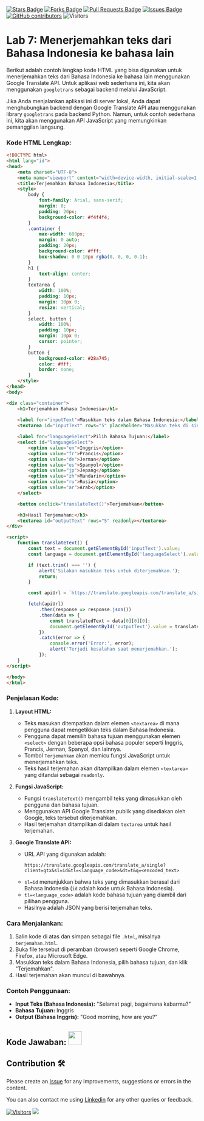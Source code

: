 <a href="https://github.com/drshahizan/special-topic-data-engineering/stargazers"><img src="https://img.shields.io/github/stars/drshahizan/special-topic-data-engineering" alt="Stars Badge"/></a>
<a href="https://github.com/drshahizan/special-topic-data-engineering/network/members"><img src="https://img.shields.io/github/forks/drshahizan/special-topic-data-engineering" alt="Forks Badge"/></a>
<a href="https://github.com/drshahizan/special-topic-data-engineering/pulls"><img src="https://img.shields.io/github/issues-pr/drshahizan/special-topic-data-engineering" alt="Pull Requests Badge"/></a>
<a href="https://github.com/drshahizan/special-topic-data-engineering/issues"><img src="https://img.shields.io/github/issues/drshahizan/special-topic-data-engineering" alt="Issues Badge"/></a>
<a href="https://github.com/drshahizan/special-topic-data-engineering/graphs/contributors"><img alt="GitHub contributors" src="https://img.shields.io/github/contributors/drshahizan/special-topic-data-engineering?color=2b9348"></a>
![Visitors](https://api.visitorbadge.io/api/visitors?path=https%3A%2F%2Fgithub.com%2Fdrshahizan%2Fspecial-topic-data-engineering&labelColor=%23d9e3f0&countColor=%23697689&style=flat)

# Lab 7: Menerjemahkan teks dari Bahasa Indonesia ke bahasa lain
Berikut adalah contoh lengkap kode HTML yang bisa digunakan untuk menerjemahkan teks dari Bahasa Indonesia ke bahasa lain menggunakan Google Translate API. Untuk aplikasi web sederhana ini, kita akan menggunakan `googletrans` sebagai backend melalui JavaScript.

Jika Anda menjalankan aplikasi ini di server lokal, Anda dapat menghubungkan backend dengan Google Translate API atau menggunakan library `googletrans` pada backend Python. Namun, untuk contoh sederhana ini, kita akan menggunakan API JavaScript yang memungkinkan pemanggilan langsung.

### Kode HTML Lengkap:

```html
<!DOCTYPE html>
<html lang="id">
<head>
    <meta charset="UTF-8">
    <meta name="viewport" content="width=device-width, initial-scale=1.0">
    <title>Terjemahkan Bahasa Indonesia</title>
    <style>
        body {
            font-family: Arial, sans-serif;
            margin: 0;
            padding: 20px;
            background-color: #f4f4f4;
        }
        .container {
            max-width: 600px;
            margin: 0 auto;
            padding: 20px;
            background-color: #fff;
            box-shadow: 0 0 10px rgba(0, 0, 0, 0.1);
        }
        h1 {
            text-align: center;
        }
        textarea {
            width: 100%;
            padding: 10px;
            margin: 10px 0;
            resize: vertical;
        }
        select, button {
            width: 100%;
            padding: 10px;
            margin: 10px 0;
            cursor: pointer;
        }
        button {
            background-color: #28a745;
            color: #fff;
            border: none;
        }
    </style>
</head>
<body>

<div class="container">
    <h1>Terjemahkan Bahasa Indonesia</h1>
    
    <label for="inputText">Masukkan teks dalam Bahasa Indonesia:</label>
    <textarea id="inputText" rows="5" placeholder="Masukkan teks di sini..."></textarea>

    <label for="languageSelect">Pilih Bahasa Tujuan:</label>
    <select id="languageSelect">
        <option value="en">Inggris</option>
        <option value="fr">Prancis</option>
        <option value="de">Jerman</option>
        <option value="es">Spanyol</option>
        <option value="jp">Jepang</option>
        <option value="zh">Mandarin</option>
        <option value="ru">Rusia</option>
        <option value="ar">Arab</option>
    </select>

    <button onclick="translateText()">Terjemahkan</button>

    <h3>Hasil Terjemahan:</h3>
    <textarea id="outputText" rows="5" readonly></textarea>
</div>

<script>
    function translateText() {
        const text = document.getElementById('inputText').value;
        const language = document.getElementById('languageSelect').value;

        if (text.trim() === '') {
            alert('Silakan masukkan teks untuk diterjemahkan.');
            return;
        }

        const apiUrl = `https://translate.googleapis.com/translate_a/single?client=gtx&sl=id&tl=${language}&dt=t&q=${encodeURI(text)}`;

        fetch(apiUrl)
            .then(response => response.json())
            .then(data => {
                const translatedText = data[0][0][0];
                document.getElementById('outputText').value = translatedText;
            })
            .catch(error => {
                console.error('Error:', error);
                alert('Terjadi kesalahan saat menerjemahkan.');
            });
    }
</script>

</body>
</html>
```

### Penjelasan Kode:
1. **Layout HTML:**
   - Teks masukan ditempatkan dalam elemen `<textarea>` di mana pengguna dapat mengetikkan teks dalam Bahasa Indonesia.
   - Pengguna dapat memilih bahasa tujuan menggunakan elemen `<select>` dengan beberapa opsi bahasa populer seperti Inggris, Prancis, Jerman, Spanyol, dan lainnya.
   - Tombol `Terjemahkan` akan memicu fungsi JavaScript untuk menerjemahkan teks.
   - Teks hasil terjemahan akan ditampilkan dalam elemen `<textarea>` yang ditandai sebagai `readonly`.

2. **Fungsi JavaScript:**
   - Fungsi `translateText()` mengambil teks yang dimasukkan oleh pengguna dan bahasa tujuan.
   - Menggunakan API Google Translate publik yang disediakan oleh Google, teks tersebut diterjemahkan.
   - Hasil terjemahan ditampilkan di dalam `textarea` untuk hasil terjemahan.

3. **Google Translate API:**
   - URL API yang digunakan adalah:
     ```text
     https://translate.googleapis.com/translate_a/single?client=gtx&sl=id&tl=<language_code>&dt=t&q=<encoded_text>
     ```
   - `sl=id` menunjukkan bahwa teks yang dimasukkan berasal dari Bahasa Indonesia (`id` adalah kode untuk Bahasa Indonesia).
   - `tl=<language_code>` adalah kode bahasa tujuan yang diambil dari pilihan pengguna.
   - Hasilnya adalah JSON yang berisi terjemahan teks.

### Cara Menjalankan:
1. Salin kode di atas dan simpan sebagai file `.html`, misalnya `terjemahan.html`.
2. Buka file tersebut di peramban (browser) seperti Google Chrome, Firefox, atau Microsoft Edge.
3. Masukkan teks dalam Bahasa Indonesia, pilih bahasa tujuan, dan klik "Terjemahkan".
4. Hasil terjemahan akan muncul di bawahnya.

### Contoh Penggunaan:
- **Input Teks (Bahasa Indonesia):** "Selamat pagi, bagaimana kabarmu?"
- **Bahasa Tujuan:** Inggris
- **Output (Bahasa Inggris):** "Good morning, how are you?"

## Kode Jawaban: <a href="https://drshahizan.github.io/lab/Latihan7.html" ><img src="../../images/html64.pnd" width="36px" height="36px" ></a>


## Contribution 🛠️
Please create an [Issue](https://github.com/drshahizan/special-topic-data-engineering/issues) for any improvements, suggestions or errors in the content.

You can also contact me using [Linkedin](https://www.linkedin.com/in/drshahizan/) for any other queries or feedback.

[![Visitors](https://api.visitorbadge.io/api/visitors?path=https%3A%2F%2Fgithub.com%2Fdrshahizan&labelColor=%23697689&countColor=%23555555&style=plastic)](https://visitorbadge.io/status?path=https%3A%2F%2Fgithub.com%2Fdrshahizan)
![](https://hit.yhype.me/github/profile?user_id=81284918)





